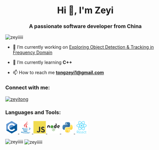 <h1 align="center">Hi 👋, I'm Zeyi</h1>
<h3 align="center">A passionate software developer from China</h3>

<p align="left"> <img src="https://komarev.com/ghpvc/?username=zeyiiiii&label=Profile%20views&color=0e75b6&style=flat" alt="zeyiiiii" /> </p>

- 🔭 I’m currently working on [Exploring Object Detection & Tracking in Frequency Domain](https://github.com/Sallyliubj/Image_Processing_Project)

- 🌱 I’m currently learning **C++**

- 📫 How to reach me **tongzeyi1@gmail.com**

<h3 align="left">Connect with me:</h3>
<p align="left">
<a href="https://dev.to/zeyitong" target="blank"><img align="center" src="https://raw.githubusercontent.com/rahuldkjain/github-profile-readme-generator/master/src/images/icons/Social/devto.svg" alt="zeyitong" height="30" width="40" /></a>
</p>

<h3 align="left">Languages and Tools:</h3>
<p align="left"> <a href="https://www.cprogramming.com/" target="_blank" rel="noreferrer"> <img src="https://raw.githubusercontent.com/devicons/devicon/master/icons/c/c-original.svg" alt="c" width="40" height="40"/> </a> <a href="https://www.java.com" target="_blank" rel="noreferrer"> <img src="https://raw.githubusercontent.com/devicons/devicon/master/icons/java/java-original.svg" alt="java" width="40" height="40"/> </a> <a href="https://developer.mozilla.org/en-US/docs/Web/JavaScript" target="_blank" rel="noreferrer"> <img src="https://raw.githubusercontent.com/devicons/devicon/master/icons/javascript/javascript-original.svg" alt="javascript" width="40" height="40"/> </a> <a href="https://nodejs.org" target="_blank" rel="noreferrer"> <img src="https://raw.githubusercontent.com/devicons/devicon/master/icons/nodejs/nodejs-original-wordmark.svg" alt="nodejs" width="40" height="40"/> </a> <a href="https://www.python.org" target="_blank" rel="noreferrer"> <img src="https://raw.githubusercontent.com/devicons/devicon/master/icons/python/python-original.svg" alt="python" width="40" height="40"/> </a> <a href="https://reactjs.org/" target="_blank" rel="noreferrer"> <img src="https://raw.githubusercontent.com/devicons/devicon/master/icons/react/react-original-wordmark.svg" alt="react" width="40" height="40"/> </a> </p>

<p><img align="left" src="https://github-readme-stats.vercel.app/api/top-langs?username=zeyiiiii&show_icons=true&locale=en&layout=compact" alt="zeyiiiii" /></p>

<p>&nbsp;<img align="center" src="https://github-readme-stats.vercel.app/api?username=zeyiiiii&show_icons=true&locale=en" alt="zeyiiiii" /></p>

